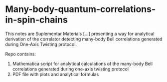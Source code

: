 # Many-body-quantum-correlations-in-spin-chains
This notes are Suplementar Materials [...] presenting a way for analytical derivation of the correlator detecting many-body Bell correlations generated during One-Axis Twisting protocol.

Repo contains:
1. Mathematica script for analytical calculations of the many-body Bell correlations generated during one-axis twisting protocol
2. PDF file with plots and analytical formulas
